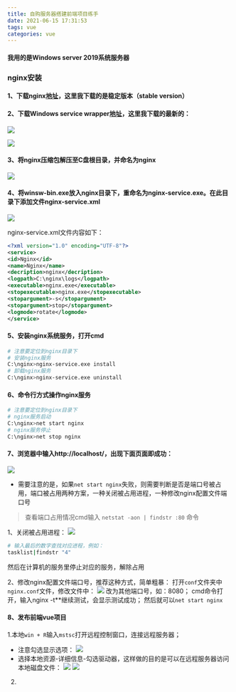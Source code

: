 ```yaml
---
title: 自购服务器搭建前端项目练手
date: 2021-06-15 17:31:53
tags: vue
categories: vue
---
```


#### 我用的是Windows server 2019系统服务器

### nginx安装
#### 1、下载nginx[地址](http://nginx.org/en/download.html)，这里我下载的是稳定版本（stable version）

#### 2、下载Windows service wrapper[地址](https://repo.jenkins-ci.org/releases/com/sun/winsw/winsw/)，这里我下载的最新的：

![](http://www.guoxh.com/blog/img/blog/nginx1.png)

![](http://www.guoxh.com/blog/img/blog/nginx1.png)

#### 3、将nginx压缩包解压至C盘根目录，并命名为nginx
![](http://www.guoxh.com/blog/img/blog/nginx3.png)

#### 4、将winsw-bin.exe放入nginx目录下，重命名为nginx-service.exe。在此目录下添加文件nginx-service.xml
![](http://www.guoxh.com/blog/img/blog/nginx4.png)

nginx-service.xml文件内容如下：
```xml
<?xml version="1.0" encoding="UTF-8"?>
<service>
<id>Nginx</id>
<name>Nginx</name>
<decription>nginx</decription>
<logpath>C:\nginx\logs</logpath>
<executable>nginx.exe</executable>
<stopexecutable>nginx.exe</stopexecutable>
<stopargument>-s</stopargument>
<stopargument>stop</stopargument>
<logmode>rotate</logmode>
</service>
```

#### 5、安装nginx系统服务，打开cmd
```bash
# 注意要定位到nginx目录下
# 安装nginx服务
C:\nginx>nginx-service.exe install
# 卸载nginx服务
C:\nginx>nginx-service.exe uninstall
```

#### 6、命令行方式操作nginx服务
```bash
# 注意要定位到nginx目录下
# nginx服务启动
C:\nginx>net start nginx
# nginx服务停止
C:\nginx>net stop nginx
```

#### 7、浏览器中输入http://localhost/，出现下面页面即成功：
![](http://www.guoxh.com/blog/img/blog/nginx5.png)

* 需要注意的是，如果`net start nginx`失败，则需要判断是否是端口号被占用，端口被占用两种方案，一种关闭被占用进程，一种修改nginx配置文件端口号

> 查看端口占用情况cmd输入 `netstat -aon | findstr :80` 命令

1、关闭被占用进程：
![](http://www.guoxh.com/blog/img/blog/nginx6.png)
```bash
# 输入最后的数字查找对应进程，例如：
tasklist|findstr "4"
```

然后在计算机的服务里停止对应的服务，解除占用

2、修改nginx配置文件端口号，推荐这种方式，简单粗暴：
打开`conf`文件夹中`nginx.conf`文件，修改文件中：
![](http://www.guoxh.com/blog/img/blog/nginx7.png)
改为其他端口号，如：8080；
cmd命令打开，输入nginx -t**继续测试，会显示测试成功；
然后就可以`net start nginx`

#### 8、发布前端vue项目
1.本地`win + R`输入`mstsc`打开远程控制窗口，连接远程服务器；
* 注意勾选显示选项：
![](http://www.guoxh.com/blog/img/blog/nginx8.png)
* 选择本地资源-详细信息-勾选驱动器，这样做的目的是可以在远程服务器访问本地磁盘文件：
![](http://www.guoxh.com/blog/img/blog/nginx9.png)
![](http://www.guoxh.com/blog/img/blog/nginx10.png)

2.